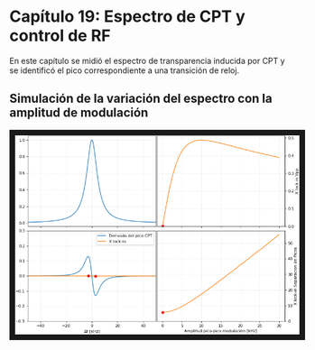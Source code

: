 # Capítulo 19: Espectro de CPT y control de RF

En este capítulo se midió el espectro de transparencia inducida por CPT y se identificó el pico correspondiente a una transición de reloj.


## Simulación de la variación del espectro con la amplitud de modulación

<img src="simul_mod.gif" alt="IMAGE ALT TEXT HERE"  border="10" />
